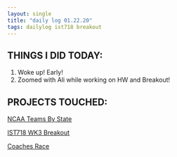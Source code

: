 ```yaml
--- 
layout: single
title: "daily log 01.22.20"
tags: dailylog ist718 breakout
---
```


## THINGS I DID TODAY:
1. Woke up! Early!
2. Zoomed with Ali while working on HW and Breakout!

## PROJECTS TOUCHED:
[NCAA Teams By State](https://danielcaraway.github.io/html/IST718_LAB3_geomap.html)

[IST718 WK3 Breakout](https://danielcaraway.github.io/html/IST718_WK3_Breakout.html)

[Coaches Race](https://danielcaraway.github.io/html/coaches_race.html)


<div id="observablehq-17611174"></div>
<script type="module">
import {Runtime, Inspector} from "https://cdn.jsdelivr.net/npm/@observablehq/runtime@4/dist/runtime.js";
import define from "https://api.observablehq.com/@danielcaraway/bar-chart-race-explained.js?v=3";
const inspect = Inspector.into("#observablehq-17611174");
(new Runtime).module(define, name => (name === "chart") && inspect());
</script>